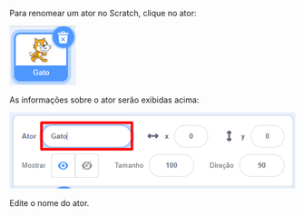 Para renomear um ator no Scratch, clique no ator:

![screenshot](images/rename-info.png)

As informações sobre o ator serão exibidas acima:

![screenshot](images/rename-change.png)

Edite o nome do ator.